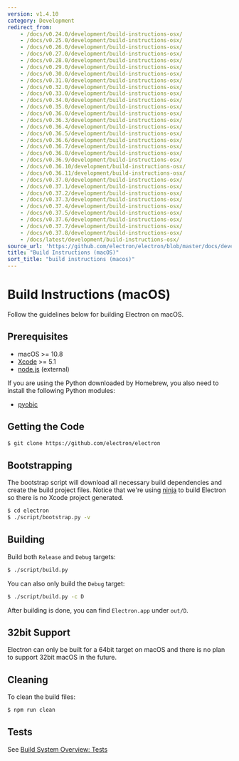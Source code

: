 ```yaml
---
version: v1.4.10
category: Development
redirect_from:
    - /docs/v0.24.0/development/build-instructions-osx/
    - /docs/v0.25.0/development/build-instructions-osx/
    - /docs/v0.26.0/development/build-instructions-osx/
    - /docs/v0.27.0/development/build-instructions-osx/
    - /docs/v0.28.0/development/build-instructions-osx/
    - /docs/v0.29.0/development/build-instructions-osx/
    - /docs/v0.30.0/development/build-instructions-osx/
    - /docs/v0.31.0/development/build-instructions-osx/
    - /docs/v0.32.0/development/build-instructions-osx/
    - /docs/v0.33.0/development/build-instructions-osx/
    - /docs/v0.34.0/development/build-instructions-osx/
    - /docs/v0.35.0/development/build-instructions-osx/
    - /docs/v0.36.0/development/build-instructions-osx/
    - /docs/v0.36.3/development/build-instructions-osx/
    - /docs/v0.36.4/development/build-instructions-osx/
    - /docs/v0.36.5/development/build-instructions-osx/
    - /docs/v0.36.6/development/build-instructions-osx/
    - /docs/v0.36.7/development/build-instructions-osx/
    - /docs/v0.36.8/development/build-instructions-osx/
    - /docs/v0.36.9/development/build-instructions-osx/
    - /docs/v0.36.10/development/build-instructions-osx/
    - /docs/v0.36.11/development/build-instructions-osx/
    - /docs/v0.37.0/development/build-instructions-osx/
    - /docs/v0.37.1/development/build-instructions-osx/
    - /docs/v0.37.2/development/build-instructions-osx/
    - /docs/v0.37.3/development/build-instructions-osx/
    - /docs/v0.37.4/development/build-instructions-osx/
    - /docs/v0.37.5/development/build-instructions-osx/
    - /docs/v0.37.6/development/build-instructions-osx/
    - /docs/v0.37.7/development/build-instructions-osx/
    - /docs/v0.37.8/development/build-instructions-osx/
    - /docs/latest/development/build-instructions-osx/
source_url: 'https://github.com/electron/electron/blob/master/docs/development/build-instructions-osx.md'
title: "Build Instructions (macOS)"
sort_title: "build instructions (macos)"
---
```


# Build Instructions (macOS)

Follow the guidelines below for building Electron on macOS.

## Prerequisites

* macOS >= 10.8
* [Xcode](https://developer.apple.com/technologies/tools/) >= 5.1
* [node.js](http://nodejs.org) (external)

If you are using the Python downloaded by Homebrew, you also need to install
the following Python modules:

* [pyobjc](https://pythonhosted.org/pyobjc/install.html)

## Getting the Code

```bash
$ git clone https://github.com/electron/electron
```

## Bootstrapping

The bootstrap script will download all necessary build dependencies and create
the build project files. Notice that we're using [ninja](https://ninja-build.org/)
to build Electron so there is no Xcode project generated.

```bash
$ cd electron
$ ./script/bootstrap.py -v
```

## Building

Build both `Release` and `Debug` targets:

```bash
$ ./script/build.py
```

You can also only build the `Debug` target:

```bash
$ ./script/build.py -c D
```

After building is done, you can find `Electron.app` under `out/D`.

## 32bit Support

Electron can only be built for a 64bit target on macOS and there is no plan to
support 32bit macOS in the future.

## Cleaning

To clean the build files:

```bash
$ npm run clean
```

## Tests

See [Build System Overview: Tests](http://electron.atom.io/docs/development/build-system-overview#tests)
